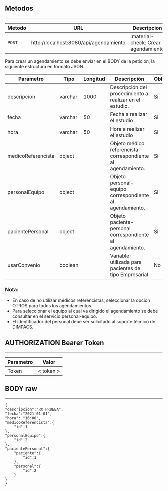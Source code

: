## Metodos
--------------------------------

| Metodo      | URL |Descripcion                          |
| ----------- | --------------------------------- |------------------------------------ |
| `POST`      | http://localhost:8080/api/agendamiento|:material-check:     Crear agendamiento   |

Para crear un agendamiento se debe enviar en el BODY de la petición, la siguiente estructura en formato JSON.


| Parámetro | Tipo | Longitud | Descripción | Obligatorio|
| ------ | ------ | --------- | --------- | ------ |
|descripcion|varchar|1000|Descripción del procedimiento a realizar en el estudio.|Si|
|fecha|varchar|50|Fecha a realizar el estudio|Si|
|hora|varchar|50|Hora a realizar el estudio|Si|
|medicoReferencista|object||Objeto médico referencista correspondiente al agendamiento.|Si|
|personalEquipo|object||Objeto personal-equipo correspondiente al agendamiento.|Si|
|pacientePersonal|object||Objeto paciente-personal correspondiente al agendamiento.|Si|
|usarConvenio|boolean||Variable utilizada para pacientes de tipo Empresarial|No|


### Nota:
* En caso de no utilizar médicos referencistas, seleccionar la opcion OTROS para todos los agendamientos.
* Para seleccionar el equipo al cual va dirigido el agendamiento se debe consultar en el servicio personal-equipo.
* El identificador del personal debe ser solicitado al soporte técnico de DIMPACS.

## AUTHORIZATION Bearer Token

----------------------------------
| Parametro | Valor |
| ------ | ---- |
| Token | < token > |



## BODY raw
----------------------------------

    {
    "descripcion":"RX PRUEBA",
    "fecha":"2021-01-01",
    "hora": "16:00",
    "medicoReferencista":{
        "id":1
    },
    "personalEquipo":{
        "id":2
    },
    "pacientePersonal":{
        "paciente":{
            "id":1
        },
        "personal":{
            "id":2
        }
    }
    }